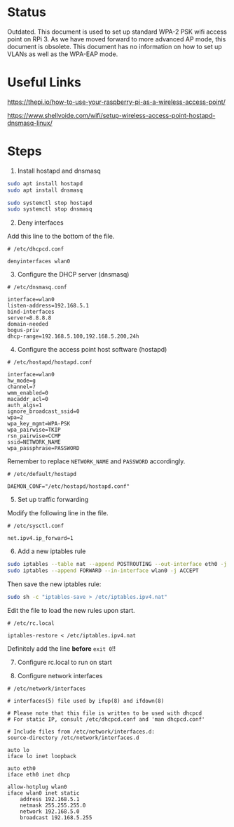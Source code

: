 # Status

Outdated. This document is used to set up standard WPA-2 PSK wifi access point on RPi 3. As we have moved forward to more advanced AP mode, this document is obsolete. This document has no information on how to set up VLANs as well as the WPA-EAP mode.

# Useful Links

https://thepi.io/how-to-use-your-raspberry-pi-as-a-wireless-access-point/

https://www.shellvoide.com/wifi/setup-wireless-access-point-hostapd-dnsmasq-linux/

# Steps

1. Install hostapd and dnsmasq

```bash
sudo apt install hostapd
sudo apt install dnsmasq
```

```bash
sudo systemctl stop hostapd
sudo systemctl stop dnsmasq
```

2. Deny interfaces

Add this line to the bottom of the file.

```vim
# /etc/dhcpcd.conf

denyinterfaces wlan0
```

3. Configure the DHCP server (dnsmasq)

```vim
# /etc/dnsmasq.conf

interface=wlan0
listen-address=192.168.5.1
bind-interfaces
server=8.8.8.8
domain-needed
bogus-priv
dhcp-range=192.168.5.100,192.168.5.200,24h
```

4. Configure the access point host software (hostapd)

```vim
# /etc/hostapd/hostapd.conf

interface=wlan0
hw_mode=g
channel=7
wmm_enabled=0
macaddr_acl=0
auth_algs=1
ignore_broadcast_ssid=0
wpa=2
wpa_key_mgmt=WPA-PSK
wpa_pairwise=TKIP
rsn_pairwise=CCMP
ssid=NETWORK_NAME
wpa_passphrase=PASSWORD
```

Remember to replace `NETWORK_NAME` and `PASSWORD` accordingly.

```vim
# /etc/default/hostapd

DAEMON_CONF="/etc/hostapd/hostapd.conf"
```

5. Set up traffic forwarding

Modify the following line in the file.

```vim
# /etc/sysctl.conf

net.ipv4.ip_forward=1
```

6. Add a new iptables rule

```bash
sudo iptables --table nat --append POSTROUTING --out-interface eth0 -j MASQUERADE
sudo iptables --append FORWARD --in-interface wlan0 -j ACCEPT
```

Then save the new iptables rule:
```bash
sudo sh -c "iptables-save > /etc/iptables.ipv4.nat"
```

Edit the file to load the new rules upon start.
```vim
# /etc/rc.local

iptables-restore < /etc/iptables.ipv4.nat
```

Definitely add the line **before** `exit 0`!!

7. Configure rc.local to run on start



8. Configure network interfaces

```vim
# /etc/network/interfaces

# interfaces(5) file used by ifup(8) and ifdown(8)

# Please note that this file is written to be used with dhcpcd
# For static IP, consult /etc/dhcpcd.conf and 'man dhcpcd.conf'

# Include files from /etc/network/interfaces.d:
source-directory /etc/network/interfaces.d

auto lo
iface lo inet loopback

auto eth0
iface eth0 inet dhcp

allow-hotplug wlan0
iface wlan0 inet static
    address 192.168.5.1
    netmask 255.255.255.0
    network 192.168.5.0
    broadcast 192.168.5.255
```

